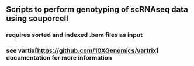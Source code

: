 ## Scripts to perform genotyping of scRNAseq data using souporcell
### requires sorted and indexed .bam files as input 
### see vartix[https://github.com/10XGenomics/vartrix] documentation for more information
